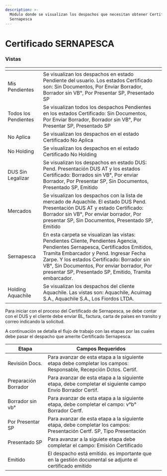 ```yaml
---
description: >-
  Módulo donde se visualizan los despachos que necesitan obtener Certificado
  Sernapesca
---
```


# Certificado SERNAPESCA

### Vistas

<table><thead><tr><th></th><th></th><th data-hidden></th></tr></thead><tbody><tr><td>Mis Pendientes</td><td>Se visualizan los despachos en estado Pendiente del usuario. Los estados Certificado son: Sin Documentos, Por Enviar Borrador, Borrador sin VB°, Por Presentar SP, Presentado SP</td><td></td></tr><tr><td>Todos los Pendientes</td><td>Se visualizan todos los despachos Pendientes en los estados Certificado: Sin Documentos, Por Enviar Borrador, Borrador sin VB°, Por Presentar SP, Presentado SP</td><td></td></tr><tr><td>No Aplica</td><td>Se visualizan los despachos en el estado Certificado No Aplica</td><td></td></tr><tr><td>No Holding</td><td>Se visualizan los despachos en el estado Certificado No Holding</td><td></td></tr><tr><td>DUS Sin Legalizar</td><td>Se visualizan los despachos en estado DUS: Pend. Presentación DUS AT y los estados Certificado: Borrados sin VB°, Por enviar Borrador, Por Presentar SP, Sin Documentos,  Presentado SP, Emitido</td><td></td></tr><tr><td>Mercados</td><td>Se visualizan los despachos con la lista de mercado de Aquachile. El estado DUS Pend. Presentación DUS AT y estado Certificado: Borrador sin VB°, Por enviar borrador, Por presentar SP, Sin Documentos, Presentado SP, Emitido</td><td></td></tr><tr><td>Sernapesca</td><td>En esta carpeta se visualizan las vistas: Pendientes Cliente, Pendientes Agencia, Pendientes Sernapesca, Certificados Emitidos, Tramita Embarcador y Pend. Ingresar Fecha Zarpe. Y los estados Certificado: Borrador sin VB°, Sin Documentos, Por enviar borrador, Por presentar SP, Presentado SP, Emitido, Tramita embarcador.</td><td></td></tr><tr><td>Holding Aquachile</td><td>Se visualizan los despachos del cliente Aquachile. Las vistas son: Aquachile, Acuimag S.A., Aquachile S.A., Los Fiordos LTDA. </td><td></td></tr></tbody></table>

Para iniciar con el proceso del Certificado de Sernapesca, se debe contar con el DUS y el cliente debe enviar BL, factura, carta de países en transito y correo indicando la solicitud.&#x20;

A continuación se detalla el flujo de trabajo con las etapas por las cuales debe pasar el despacho que amerite Certificado Sernapesca.

<table><thead><tr><th>Etapa </th><th>Campos Requeridos</th><th data-hidden></th></tr></thead><tbody><tr><td>Revisión Docs.</td><td>Para avanzar de esta etapa a la siguiente etapa debe completar los campos: Responsable, Recepción Dctos. Certif.</td><td></td></tr><tr><td>Preparación Borrador</td><td>Para avanzar de esta etapa a la siguiente etapa, debe completar el siguiente campo Envío Borrador Certif.</td><td></td></tr><tr><td>Borrador sin vb°</td><td>Para avanzar de esta etapa a la siguiente etapa, debe completar el campo: v°b° Borrador Certf.</td><td></td></tr><tr><td>Por Presentar SP</td><td>Para avanzar de esta etapa a la siguiente etapa, debe completar los campos: Presentación Certf. SP, Tipo Presentación</td><td></td></tr><tr><td>Presentado SP</td><td>Para avanzar a la siguiete etapa debe completar el campo: Emisión Certificado</td><td></td></tr><tr><td>Emitido</td><td>El despacho está emitido. es importante que en la gestión documental se adjunte el certificado emitido</td><td></td></tr></tbody></table>
